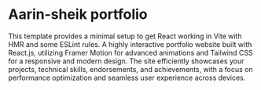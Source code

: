 # Aarin-sheik portfolio

This template provides a minimal setup to get React working in Vite with HMR and some ESLint rules.
A highly interactive portfolio website built with React.js, utilizing Framer Motion for advanced animations and Tailwind CSS for a responsive and modern design. The site efficiently showcases your projects, technical skills, endorsements, and achievements, with a focus on performance optimization and seamless user experience across devices.
